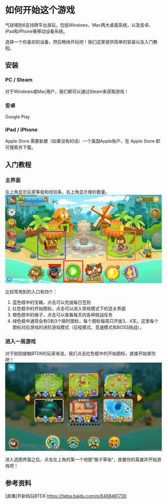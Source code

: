# 如何开始这个游戏
气球塔防6支持跨平台游玩，包括Windows、Mac两大桌面系统，以及安卓、iPad和iPhone等移动设备系统。

选择一个你喜欢的设备，然后畅快开玩吧！我们这里提供简单的安装以及入门教程。

## 安装
### PC / Steam
对于Windows或Mac用户，我们都可以通过Steam来获取游戏！


### 安卓
Google Play

### iPad / iPhone
Apple Store 需要新建（如果没有的话）一个美国Apple账户，在 Apple Store 即可搜索并下载。

## 入门教程
### 主界面
左上角显示玩家等级和经验条，右上角显示猴钞数量。
![主界面](主界面.jpg)

比较常用到的入口有四个：
1. 蓝色框中的宝箱，点击可以完成每日签到
2. 红色框中的开始图标，点击可以进入常规模式下的选关界面
3. 橙色框中的猴子，点击可以查看每天的各种挑战任务
4. 绿色框中通常会有0到3个限时图标，每个图标每周只开放3、4天。这里每个图标对应游戏的进阶游戏模式（征程模式、竞速模式和BOSS挑战）。



### 进入一局游戏
对于刚刚接触BTD6的玩家来说，我们点击红色框中的开始图标，直接开始冒险吧！
![开始一局猴子草甸](开始一局猴子草甸.jpg)

进入选图界面之后，点击左上角的第一个地图“猴子草甸”，放置你的英雄并开始游戏吧！


## 参考资料
[直播]开新档玩BTD6 https://tieba.baidu.com/p/6468461730
